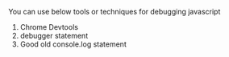 
 You can use below tools or techniques for debugging javascript
 1. Chrome Devtools
 2. debugger statement
 3. Good old console.log statement
